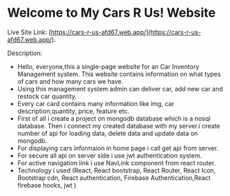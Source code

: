 # Welcome to My Cars R Us! Website

Live Site Link: [https://cars-r-us-afd67.web.app/](https://cars-r-us-afd67.web.app/).

Description:

- Hello, everyone,this a single-page website for an Car Inventory Management system. This website contains 
information on what types of cars and how many cars we have. 
- Using this management system admin can deliver car, add new car and restock car quantity.
- Every car card contains many information like img, car description,quantity, price, feature etc.
- First of all i create a  project on mongodb database which is a nosql database. Then i connect my created database with my server.i create number of api for loading data, delete data and update data on mongodb.
- For displaying cars informaion in home page i call get api from server.
- For secure all api on server side i use jwt authentication system.
- For active navigation link i use NavLink component from react router.
- Technology i used (React, React bootstrap, React Router, React Icon, Bootstrap cdn, React authentication, Firebase Authentication,React firebase hooks, jwt )